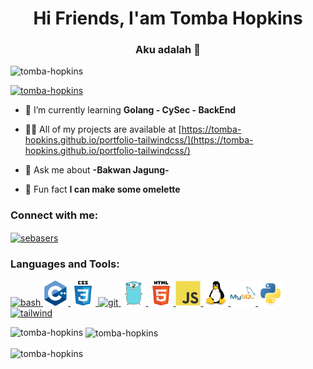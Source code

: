 <h1 align="center">Hi Friends, I'am Tomba Hopkins</h1>
<h3 align="center">Aku adalah 🦖</h3>

<p align="left"> <img src="https://komarev.com/ghpvc/?username=tomba-hopkins&label=Profile%20views&color=0e75b6&style=flat&theme=dark" alt="tomba-hopkins" /> </p>

<p align="left"> <a href="https://github.com/ryo-ma/github-profile-trophy"><img src="https://github-profile-trophy.vercel.app/?username=tomba-hopkins" alt="tomba-hopkins" /></a> </p>

- 🌾 I’m currently learning **Golang - CySec - BackEnd**

- 👨‍💻 All of my projects are available at [https://tomba-hopkins.github.io/portfolio-tailwindcss/](https://tomba-hopkins.github.io/portfolio-tailwindcss/)

- 💬 Ask me about **-Bakwan Jagung-**

- 🎈 Fun fact **I can make some omelette**

<h3 align="left">Connect with me:</h3>
<p align="left">
<a href="https://www.leetcode.com/sebasers" target="blank"><img align="center" src="https://raw.githubusercontent.com/rahuldkjain/github-profile-readme-generator/master/src/images/icons/Social/leet-code.svg" alt="sebasers" height="30" width="40" /></a>
</p>

<h3 align="left">Languages and Tools:</h3>
<p align="left"> <a href="https://www.gnu.org/software/bash/" target="_blank" rel="noreferrer"> <img src="https://www.vectorlogo.zone/logos/gnu_bash/gnu_bash-icon.svg" alt="bash" width="40" height="40"/> </a> <a href="https://www.w3schools.com/cpp/" target="_blank" rel="noreferrer"> <img src="https://raw.githubusercontent.com/devicons/devicon/master/icons/cplusplus/cplusplus-original.svg" alt="cplusplus" width="40" height="40"/> </a> <a href="https://www.w3schools.com/css/" target="_blank" rel="noreferrer"> <img src="https://raw.githubusercontent.com/devicons/devicon/master/icons/css3/css3-original-wordmark.svg" alt="css3" width="40" height="40"/> </a> <a href="https://git-scm.com/" target="_blank" rel="noreferrer"> <img src="https://www.vectorlogo.zone/logos/git-scm/git-scm-icon.svg" alt="git" width="40" height="40"/> </a> <a href="https://golang.org" target="_blank" rel="noreferrer"> <img src="https://raw.githubusercontent.com/devicons/devicon/master/icons/go/go-original.svg" alt="go" width="40" height="40"/> </a> <a href="https://www.w3.org/html/" target="_blank" rel="noreferrer"> <img src="https://raw.githubusercontent.com/devicons/devicon/master/icons/html5/html5-original-wordmark.svg" alt="html5" width="40" height="40"/> </a> <a href="https://developer.mozilla.org/en-US/docs/Web/JavaScript" target="_blank" rel="noreferrer"> <img src="https://raw.githubusercontent.com/devicons/devicon/master/icons/javascript/javascript-original.svg" alt="javascript" width="40" height="40"/> </a> <a href="https://www.linux.org/" target="_blank" rel="noreferrer"> <img src="https://raw.githubusercontent.com/devicons/devicon/master/icons/linux/linux-original.svg" alt="linux" width="40" height="40"/> </a> <a href="https://www.mysql.com/" target="_blank" rel="noreferrer"> <img src="https://raw.githubusercontent.com/devicons/devicon/master/icons/mysql/mysql-original-wordmark.svg" alt="mysql" width="40" height="40"/> </a> <a href="https://www.python.org" target="_blank" rel="noreferrer"> <img src="https://raw.githubusercontent.com/devicons/devicon/master/icons/python/python-original.svg" alt="python" width="40" height="40"/> </a> <a href="https://tailwindcss.com/" target="_blank" rel="noreferrer"> <img src="https://www.vectorlogo.zone/logos/tailwindcss/tailwindcss-icon.svg" alt="tailwind" width="40" height="40"/> </a> </p>

<p><img align="left" src="https://github-readme-stats.vercel.app/api/top-langs?username=tomba-hopkins&show_icons=true&locale=en&layout=compact&theme=dark" alt="tomba-hopkins" /></p>

<p>&nbsp;<img align="center" src="https://github-readme-stats.vercel.app/api?username=tomba-hopkins&show_icons=true&locale=en&theme=dark" alt="tomba-hopkins" /></p>

<p><img align="center" src="https://github-readme-streak-stats.herokuapp.com/?user=tomba-hopkins&theme=dark" alt="tomba-hopkins" /></p>
